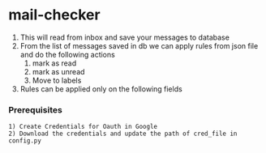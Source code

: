 # mail-checker
1) This will read from inbox and save your messages to database
2) From the list of messages saved in db we can apply rules from json file and do the following actions
   1) mark as read
   2) mark as unread
   3) Move to labels 
3) Rules can be applied only on the following fields

### Prerequisites
    1) Create Credentials for Oauth in Google
    2) Download the credentials and update the path of cred_file in config.py


